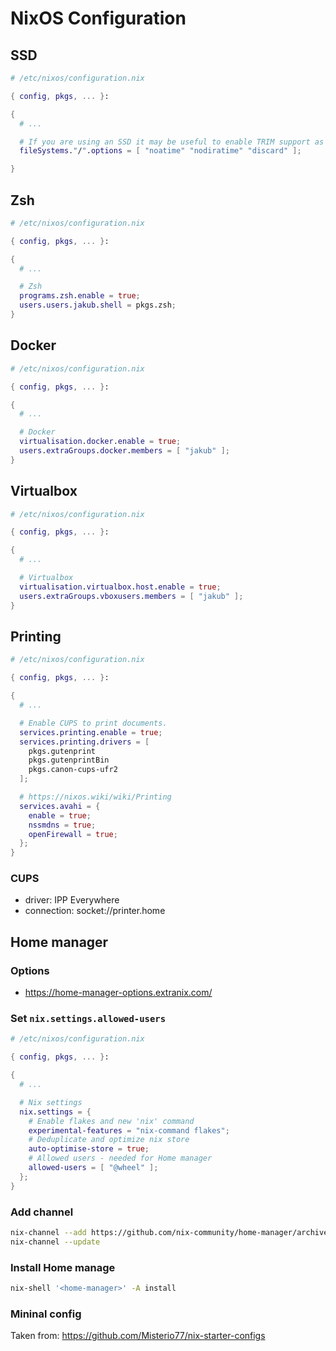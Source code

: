 # NixOS Configuration

## SSD

```nix
# /etc/nixos/configuration.nix 

{ config, pkgs, ... }:

{
  # ...

  # If you are using an SSD it may be useful to enable TRIM support as well as set filesystem flags to improve the SSD performance:
  fileSystems."/".options = [ "noatime" "nodiratime" "discard" ];

}
```

## Zsh

```nix
# /etc/nixos/configuration.nix 

{ config, pkgs, ... }:

{
  # ...

  # Zsh
  programs.zsh.enable = true;
  users.users.jakub.shell = pkgs.zsh;
}
```

## Docker

```nix
# /etc/nixos/configuration.nix 

{ config, pkgs, ... }:

{
  # ...

  # Docker
  virtualisation.docker.enable = true;
  users.extraGroups.docker.members = [ "jakub" ];
}
```

## Virtualbox

```nix
# /etc/nixos/configuration.nix 

{ config, pkgs, ... }:

{
  # ...

  # Virtualbox
  virtualisation.virtualbox.host.enable = true;
  users.extraGroups.vboxusers.members = [ "jakub" ];
}
```

## Printing

```nix
# /etc/nixos/configuration.nix 

{ config, pkgs, ... }:

{
  # ...

  # Enable CUPS to print documents.
  services.printing.enable = true;
  services.printing.drivers = [
    pkgs.gutenprint
    pkgs.gutenprintBin
    pkgs.canon-cups-ufr2
  ];

  # https://nixos.wiki/wiki/Printing
  services.avahi = {
    enable = true;
    nssmdns = true;
    openFirewall = true;
  };
}
```

### CUPS

- driver: IPP Everywhere 
- connection: socket://printer.home

## Home manager

### Options

- https://home-manager-options.extranix.com/

### Set `nix.settings.allowed-users`

```nix
# /etc/nixos/configuration.nix 

{ config, pkgs, ... }:

{
  # ...

  # Nix settings
  nix.settings = {
    # Enable flakes and new 'nix' command
    experimental-features = "nix-command flakes";
    # Deduplicate and optimize nix store
    auto-optimise-store = true;
    # Allowed users - needed for Home manager
    allowed-users = [ "@wheel" ];
  };
}

```

### Add channel

```sh
nix-channel --add https://github.com/nix-community/home-manager/archive/release-23.11.tar.gz home-manager
nix-channel --update
```

### Install Home manage

```sh
nix-shell '<home-manager>' -A install
```

### Mininal config

Taken from: https://github.com/Misterio77/nix-starter-configs


